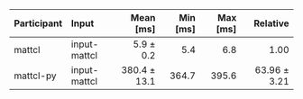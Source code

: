 | Participant | Input | Mean [ms] | Min [ms] | Max [ms] | Relative |
|:---|:---|---:|---:|---:|---:|
| mattcl | input-mattcl | 5.9 ± 0.2 | 5.4 | 6.8 | 1.00 |
| mattcl-py | input-mattcl | 380.4 ± 13.1 | 364.7 | 395.6 | 63.96 ± 3.21 |
